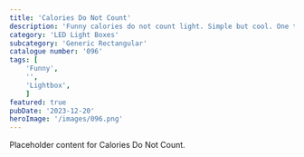 ```yaml
---
title: 'Calories Do Not Count'
description: 'Funny calories do not count light. Simple but cool. One that is used with the generic rectangular - High box.'
category: 'LED Light Boxes'
subcategory: 'Generic Rectangular'
catalogue number: '096'
tags: [
    'Funny', 
    '',
    'Lightbox', 
    ]
featured: true
pubDate: '2023-12-20'
heroImage: '/images/096.png'
---
```


Placeholder content for Calories Do Not Count.
